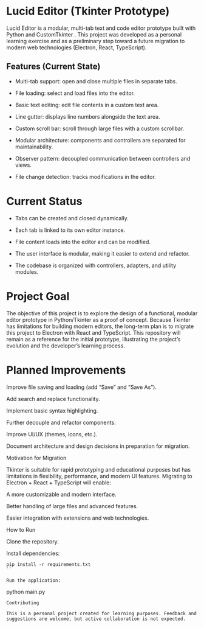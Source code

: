 # Lucid Editor (Tkinter Prototype)

Lucid Editor is a modular, multi-tab text and code editor prototype built with Python and CustomTkinter
.
This project was developed as a personal learning exercise and as a preliminary step toward a future migration to modern web technologies (Electron, React, TypeScript).

## Features (Current State)

- Multi-tab support: open and close multiple files in separate tabs.

- File loading: select and load files into the editor.

- Basic text editing: edit file contents in a custom text area.

- Line gutter: displays line numbers alongside the text area.

- Custom scroll bar: scroll through large files with a custom scrollbar.

- Modular architecture: components and controllers are separated for maintainability.

- Observer pattern: decoupled communication between controllers and views.

- File change detection: tracks modifications in the editor.

# Current Status

- Tabs can be created and closed dynamically.

- Each tab is linked to its own editor instance.

- File content loads into the editor and can be modified.

- The user interface is modular, making it easier to extend and refactor.

- The codebase is organized with controllers, adapters, and utility modules.

# Project Goal

The objective of this project is to explore the design of a functional, modular editor prototype in Python/Tkinter as a proof of concept.
Because Tkinter has limitations for building modern editors, the long-term plan is to migrate this project to Electron with React and TypeScript.
This repository will remain as a reference for the initial prototype, illustrating the project’s evolution and the developer’s learning process.

# Planned Improvements

Improve file saving and loading (add “Save” and “Save As”).

Add search and replace functionality.

Implement basic syntax highlighting.

Further decouple and refactor components.

Improve UI/UX (themes, icons, etc.).

Document architecture and design decisions in preparation for migration.

Motivation for Migration

Tkinter is suitable for rapid prototyping and educational purposes but has limitations in flexibility, performance, and modern UI features.
Migrating to Electron + React + TypeScript will enable:

A more customizable and modern interface.

Better handling of large files and advanced features.

Easier integration with extensions and web technologies.

How to Run

Clone the repository.

Install dependencies:
```
pip install -r requirements.txt
``

Run the application:
```
python main.py
```
Contributing

This is a personal project created for learning purposes. Feedback and suggestions are welcome, but active collaboration is not expected.
